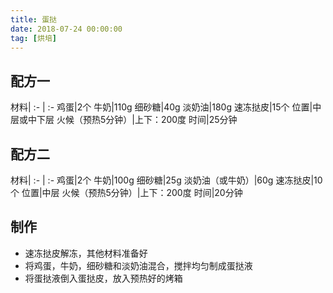 ```yaml
---
title: 蛋挞
date: 2018-07-24 00:00:00
tag: [烘培]
---
```

## 配方一
材料|
 :- | :- 
鸡蛋|2个
牛奶|110g
细砂糖|40g
淡奶油|180g
速冻挞皮|15个
位置|中层或中下层
火候（预热5分钟）|上下：200度
时间|25分钟
## 配方二
材料|
 :- | :- 
鸡蛋|2个
牛奶|100g
细砂糖|25g
淡奶油（或牛奶）|60g
速冻挞皮|10个
位置|中层
火候（预热5分钟）|上下：200度
时间|20分钟
## 制作
- 速冻挞皮解冻，其他材料准备好
- 将鸡蛋，牛奶，细砂糖和淡奶油混合，搅拌均匀制成蛋挞液
- 将蛋挞液倒入蛋挞皮，放入预热好的烤箱
